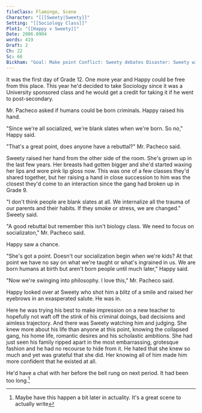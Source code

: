 ```yaml
---
fileClass: Flamingo, Scene
Character: "[[[Sweety|Sweety]]"
Setting: "[[Sociology Class]]"
Plot1: "[[Happy v Sweety]]"
Date: 2006.0904
words: 419
Draft: 2
Ch: 22
Sc: 66
Bickham: "Goal: Make point Conflict: Sweety debates Disaster: Sweety wins"
---
```

It was the first day of Grade 12. One more year and Happy could be free from this place. This year he'd decided to take Sociology since it was a University sponsored class and he would get a credit for taking it if he went to post-secondary.

Mr. Pacheco asked if humans could be born criminals. Happy raised his hand.

"Since we're all socialized, we're blank slates when we're born. So no," Happy said.

"That's a great point, does anyone have a rebuttal?" Mr. Pacheco said.

Sweety raised her hand from the other side of the room. She's grown up in the last few years. Her breasts had gotten bigger and she'd started waxing her lips and wore pink lip gloss now. This was one of a few classes they'd shared together, but her raising a hand in close succession to him was the closest they'd come to an interaction since the gang had broken up in Grade 9.

"I don't think people are blank slates at all. We internalize all the trauma of our parents and their habits. If they smoke or stress, we are changed." Sweety said.

"A good rebuttal but remember this isn't biology class. We need to focus on socializaton," Mr. Pacheco said.

Happy saw a chance.

"She's got a point. Doesn't our socialization begin when we're kids? At that point we have no say on what we're taught or what's ingrained in us. We are born humans at birth but aren't born people until much later," Happy said.

"Now we're swinging into philosophy. I love this," Mr. Pacheco said.

Happy looked over at Sweety who shot him a blitz of a smile and raised her eyebrows in an exasperated salute. He was in. 

Here he was trying his best to make impression on a new teacher to hopefully not waft off the stink of his criminal doings, bad decisions and aimless trajectory. And there was Sweety watching him and judging. She knew more about his life than anyone at this point, knowing the collapsed gang, his home life, romantic desires and his scholastic ambitions. She had just seen his family ripped apart in the most embarrassing, grotesque fashion and he had no recourse to hide from it. He hated that she knew so much and yet was grateful that she did. Her knowing all of him made him more confident that he existed at all.

He'd have a chat with her before the bell rung on next period. It had been too long.[^1]

[^1]: Maybe have this happen a bit later in actuality. It's a great scene to actually write